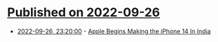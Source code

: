 # [Published on 2022-09-26](index.md)

* [2022-09-26, 23:20:00](https://mobile.slashdot.org/story/22/09/26/2114218/apple-begins-making-the-iphone-14-in-india?utm_source=rss1.0mainlinkanon&utm_medium=feed) - [Apple Begins Making the iPhone 14 In India](https://mobile.slashdot.org/story/22/09/26/2114218/apple-begins-making-the-iphone-14-in-india?utm_source=rss1.0mainlinkanon&utm_medium=feed)
